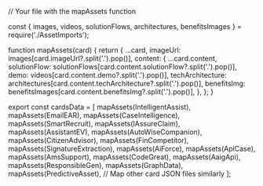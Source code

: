 // Your file with the mapAssets function

const { images, videos, solutionFlows, architectures, benefitsImages } = require('./AssetImports');

function mapAssets(card) {
  return {
    ...card,
    imageUrl: images[card.imageUrl?.split('.').pop()],
    content: {
      ...card.content,
      solutionFlow: solutionFlows[card.content.solutionFlow?.split('.').pop()],
      demo: videos[card.content.demo?.split('.').pop()],
      techArchitecture: architectures[card.content.techArchitecture?.split('.').pop()],
      benefitsImg: benefitsImages[card.content.benefitsImg?.split('.').pop()],
    },
  };
}

export const cardsData = [
  mapAssets(IntelligentAssist),
  mapAssets(EmailEAR),
  mapAssets(CaseIntelligence),
  mapAssets(SmartRecruit),
  mapAssets(IAssureClaim),
  mapAssets(AssistantEV),
  mapAssets(AutoWiseCompanion),
  mapAssets(CitizenAdvisor),
  mapAssets(FinCompetitor),
  mapAssets(SignatureExtraction),
  mapAssets(AiForce),
  mapAssets(ApiCase),
  mapAssets(AmsSupport),
  mapAssets(CodeGreat),
  mapAssets(AaigApi),
  mapAssets(ResponsibleGen),
  mapAssets(GraphData),
  mapAssets(PredictiveAsset),
  // Map other card JSON files similarly
];
